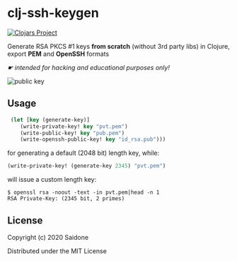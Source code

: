 # clj-ssh-keygen

[![Clojars Project](https://img.shields.io/clojars/v/clj-ssh-keygen.svg)](https://clojars.org/clj-ssh-keygen)

Generate RSA PKCS #1 keys **from scratch** (without 3rd party libs) in Clojure, export **PEM** and **OpenSSH** formats

*☛ intended for hacking and educational purposes only!*

![public key](https://i.postimg.cc/HLhvSkpk/pubkey.png)

## Usage
```clojure
 (let [key (generate-key)]
    (write-private-key! key "pvt.pem")
    (write-public-key! key "pub.pem")
    (write-openssh-public-key! key "id_rsa.pub")))
```
for generating a default (2048 bit) length key, while:
```clojure
(write-private-key! (generate-key 2345) "pvt.pem")
```
will issue a custom length key:
```console
$ openssl rsa -noout -text -in pvt.pem|head -n 1
RSA Private-Key: (2345 bit, 2 primes)
```

## License
Copyright (c) 2020 Saidone

Distributed under the MIT License
